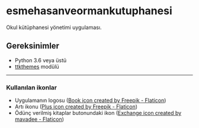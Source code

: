 # esmehasanveormankutuphanesi

Okul kütüphanesi yönetimi uygulaması.



## Gereksinimler

- Python 3.6 veya üstü
- [ttkthemes](https://github.com/TkinterEP/ttkthemes) modülü

---

### Kullanılan ikonlar

- Uygulamanın logosu ([Book icon created by Freepik - Flaticon](https://www.flaticon.com/free-icon/open-book_171322))
- Artı ikonu ([Plus icon created by Freepik - Flaticon](https://www.flaticon.com/free-icon/plus_748113))
- Ödünç verilmiş kitaplar butonundaki ikon ([Exchange icon created by mavadee - Flaticon](https://www.flaticon.com/free-icon/exchange_3580097))
